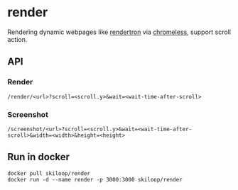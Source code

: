 # render
Rendering dynamic webpages like [rendertron](https://github.com/GoogleChrome/rendertron) via [chromeless](https://github.com/graphcool/chromeless), support scroll action.

## API

### Render
```text
/render/<url>?scroll=<scroll.y>&wait=<wait-time-after-scroll>
```

### Screenshot

```text
/screenshot/<url>?scroll=<scroll.y>&wait=<wait-time-after-scroll>&width=<width>&height=<height>
```

## Run in docker
```shell
docker pull skiloop/render
docker run -d --name render -p 3000:3000 skiloop/render
```